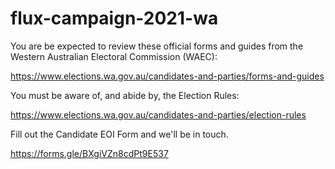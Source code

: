 # flux-campaign-2021-wa

You are be expected to review these official forms and guides from the Western Australian Electoral Commission (WAEC):

https://www.elections.wa.gov.au/candidates-and-parties/forms-and-guides

You must be aware of, and abide by, the Election Rules:

https://www.elections.wa.gov.au/candidates-and-parties/election-rules

Fill out the Candidate EOI Form and we'll be in touch.

https://forms.gle/BXgiVZn8cdPt9E537
